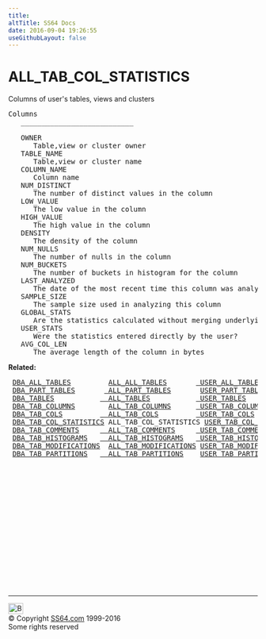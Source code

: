 ```yaml
---
title:
altTitle: SS64 Docs
date: 2016-09-04 19:26:55
useGithubLayout: false
---
```

<!-- #BeginLibraryItem "/Library/head_orad.lbi" --><!-- #EndLibraryItem --><h1>ALL_TAB_COL_STATISTICS </h1><p> 
</p><p>Columns of user's tables, views and clusters </p> 
 
<pre>Columns
   ___________________________
 
   OWNER
      Table,view or cluster owner
   TABLE_NAME
      Table,view or cluster name
   COLUMN_NAME
      Column name
   NUM_DISTINCT
      The number of distinct values in the column
   LOW_VALUE
      The low value in the column
   HIGH_VALUE
      The high value in the column
   DENSITY
      The density of the column
   NUM_NULLS
      The number of nulls in the column
   NUM_BUCKETS
      The number of buckets in histogram for the column
   LAST_ANALYZED
      The date of the most recent time this column was analyzed
   SAMPLE_SIZE
      The sample size used in analyzing this column
   GLOBAL_STATS
      Are the statistics calculated without merging underlying partitions?
   USER_STATS
      Were the statistics entered directly by the user?
   AVG_COL_LEN
      The average length of the column in bytes</pre>
<p><b>Related:</b></p>
<pre> <a href="DBA_ALL_TABLES.html">DBA_ALL_TABLES</a>         <a href="ALL_ALL_TABLES.html">ALL_ALL_TABLES</a>       <a href="USER_ALL_TABLES.html"> USER_ALL_TABLES</a>
 <a href="DBA_PART_TABLES.html">DBA_PART_TABLES</a>       <a href="ALL_PART_TABLES.html"> ALL_PART_TABLES</a>       <a href="USER_PART_TABLES.html">USER_PART_TABLES</a> 
 <a href="DBA_TABLES.html">DBA_TABLES</a>           <a href="ALL_TABLES.html">  ALL_TABLES</a>           <a href="USER_TABLES.html"> USER_TABLES</a>          <a href="TAB.html">TAB</a> 
 <a href="DBA_TAB_COLUMNS.html">DBA_TAB_COLUMNS</a>        <a href="ALL_TAB_COLUMNS.html">ALL_TAB_COLUMNS</a>      <a href="USER_TAB_COLUMNS.html"> USER_TAB_COLUMNS</a> 
 <a href="DBA_TAB_COLS.html">DBA_TAB_COLS</a>         <a href="ALL_TAB_COLS.html">  ALL_TAB_COLS</a>         <a href="USER_TAB_COLS.html"> USER_TAB_COLS</a> 
 <a href="DBA_TAB_COL_STATISTICS.html">DBA_TAB_COL_STATISTICS</a> ALL_TAB_COL_STATISTICS <a href="USER_TAB_COL_STATISTICS.html">USER_TAB_COL_STATISTICS</a> 
 <a href="DBA_TAB_COMMENTS.html">DBA_TAB_COMMENTS</a>     <a href="ALL_TAB_COMMENTS.html">  ALL_TAB_COMMENTS</a>     <a href="USER_TAB_COMMENTS.html"> USER_TAB_COMMENTS</a> 
 <a href="DBA_TAB_HISTOGRAMS.html">DBA_TAB_HISTOGRAMS</a>   <a href="ALL_TAB_HISTOGRAMS.html">  ALL_TAB_HISTOGRAMS</a>   <a href="USER_TAB_HISTOGRAMS.html"> USER_TAB_HISTOGRAMS</a> 
 <a href="DBA_TAB_MODIFICATIONS.html">DBA_TAB_MODIFICATIONS</a>  <a href="ALL_TAB_MODIFICATIONS.html">ALL_TAB_MODIFICATIONS</a> <a href="USER_TAB_MODIFICATIONS.html">USER_TAB_MODIFICATIONS</a> 
 <a href="DBA_TAB_PARTITIONS.html">DBA_TAB_PARTITIONS</a>   <a href="ALL_TAB_PARTITIONS.html">  ALL_TAB_PARTITIONS</a>    <a href="USER_TAB_PARTITIONS.html">USER_TAB_PARTITIONS</a> 
</pre>
<p>
<!-- #BeginLibraryItem "/Library/foot_orad.lbi" --></p><p>
<!-- oracle-footer -->
<ins class="adsbygoogle" style="display:inline-block;width:300px;height:250px" data-ad-client="ca-pub-6140977852749469" data-ad-slot="4275490898"></ins>
<script>
(adsbygoogle = window.adsbygoogle || []).push({});
</script></p>
<hr>
<div id="bl" class="footer"><a href="ALL_TAB_COL_STATISTICS.html#"><img src="../images/top.png" width="30" height="22" alt="Back to the Top"></a></div>
<div id="br" class="footer, tagline">© Copyright <a href="http://ss64.com/">SS64.com</a> 1999-2016<br>
Some rights reserved</div>
<!-- #EndLibraryItem -->

